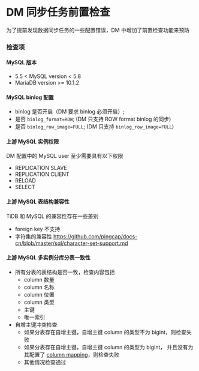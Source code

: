 DM 同步任务前置检查
===

为了提前发现数据同步任务的一些配置错误，DM 中增加了前置检查功能来预防

### 检查项

#### MySQL 版本
- 5.5 < MySQL version < 5.8
- MariaDB version >= 10.1.2

#### MySQL binlog 配置

- binlog 是否开启（DM 要求 binlog 必须开启）;
- 是否 `binlog_format=ROW`; (DM 只支持 ROW format binlog 的同步)
- 是否 `binlog_row_image=FULL`;  (DM 只支持 `binlog_row_image=FULL`)

#### 上游 MySQL 实例权限

DM 配置中的 MySQL user 至少需要具有以下权限

- REPLICATION SLAVE
- REPLICATION CLIENT
- RELOAD
- SELECT

#### 上游 MySQL 表结构兼容性

TiDB 和 MySQL 的兼容性存在一些差别

- foreign key 不支持
- 字符集的兼容性 <https://github.com/pingcap/docs-cn/blob/master/sql/character-set-support.md>

#### 上游 MySQL 多实例分库分表一致性

- 所有分表的表结构是否一致，检查内容包括
    - column 数量
    - column 名称
    - column 位置
    - column 类型
    - 主键
    - 唯一索引
-  自增主键冲突检查
    - 如果分表存在自增主键，自增主键 column 的类型不为 bigint，则检查失败
    - 如果分表存在自增主键，自增主键 column 的类型为 bigint， 并且没有为其配置了 [column mapping](./features/column-mapping.md)，则检查失败
    - 其他情况检查通过
